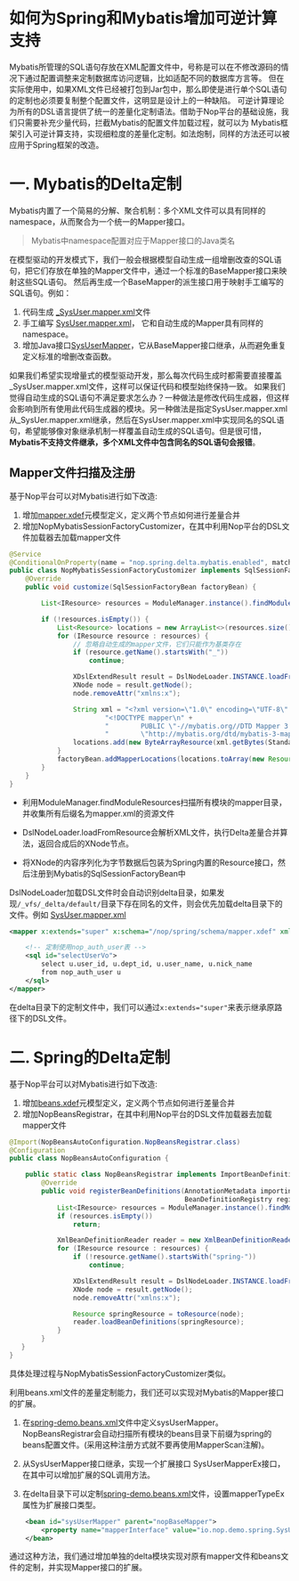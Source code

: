 # 如何为Spring和Mybatis增加可逆计算支持

Mybatis所管理的SQL语句存放在XML配置文件中，号称是可以在不修改源码的情况下通过配置调整来定制数据库访问逻辑，比如适配不同的数据库方言等。
但在实际使用中，如果XML文件已经被打包到Jar包中，那么即使是进行单个SQL语句的定制也必须要复制整个配置文件，这明显是设计上的一种缺陷。
可逆计算理论为所有的DSL语言提供了统一的差量化定制语法。借助于Nop平台的基础设施，我们只需要补充少量代码，拦截Mybatis的配置文件加载过程，就可以为
Mybatis框架引入可逆计算支持，实现细粒度的差量化定制。如法炮制，同样的方法还可以被应用于Spring框架的改造。

# 一. Mybatis的Delta定制

Mybatis内置了一个简易的分解、聚合机制：多个XML文件可以具有同样的namespace，从而聚合为一个统一的Mapper接口。

> Mybatis中namespace配置对应于Mapper接口的Java类名

在模型驱动的开发模式下，我们一般会根据模型自动生成一组增删改查的SQL语句，把它们存放在单独的Mapper文件中，通过一个标准的BaseMapper接口来映射这些SQL语句。
然后再生成一个BaseMapper的派生接口用于映射手工编写的SQL语句。例如：

1. 代码生成 [_SysUser.mapper.xml](https://gitee.com/canonical-entropy/nop-entropy/blob/master/nop-demo/nop-spring-demo/src/test/resources/_vfs/nop/spring/mapper/_gen/_SysUser.mapper.xml)文件
2. 手工编写 [SysUser.mapper.xml](https://gitee.com/canonical-entropy/nop-entropy/blob/master/nop-demo/nop-spring-demo/src/test/resources/_vfs/nop/spring/mapper/SysUser.mapper.xml)，
   它和自动生成的Mapper具有同样的namespace。
3. 增加Java接口[SysUserMapper](https://gitee.com/canonical-entropy/nop-entropy/blob/master/nop-demo/nop-spring-demo/src/test/java/io/nop/demo/spring/SysUserMapper.java)，它从BaseMapper接口继承，从而避免重复定义标准的增删改查函数。

如果我们希望实现增量式的模型驱动开发，那么每次代码生成时都需要直接覆盖_SysUser.mapper.xml文件，这样可以保证代码和模型始终保持一致。
如果我们觉得自动生成的SQL语句不满足要求怎么办？一种做法是修改代码生成器，但这样会影响到所有使用此代码生成器的模块。另一种做法是指定SysUser.mapper.xml从_SysUer.mapper.xml继承，然后在SysUser.mapper.xml中实现同名的SQL语句，希望能够像对象继承机制一样覆盖自动生成的SQL语句。但是很可惜，**Mybatis不支持文件继承，多个XML文件中包含同名的SQL语句会报错**。

## Mapper文件扫描及注册

基于Nop平台可以对Mybatis进行如下改造:

1. 增加[mapper.xdef](https://gitee.com/canonical-entropy/nop-entropy/blob/master/nop-spring/nop-spring-delta/src/main/resources/_vfs/nop/spring/schema/mapper.xdef)元模型定义，定义两个节点如何进行差量合并
2. 增加NopMybatisSessionFactoryCustomizer，在其中利用Nop平台的DSL文件加载器去加载mapper文件

```java
@Service
@ConditionalOnProperty(name = "nop.spring.delta.mybatis.enabled", matchIfMissing = true)
public class NopMybatisSessionFactoryCustomizer implements SqlSessionFactoryBeanCustomizer {
    @Override
    public void customize(SqlSessionFactoryBean factoryBean) {

        List<IResource> resources = ModuleManager.instance().findModuleResources("/mapper", ".mapper.xml");

        if (!resources.isEmpty()) {
            List<Resource> locations = new ArrayList<>(resources.size());
            for (IResource resource : resources) {
                // 忽略自动生成的mapper文件，它们只能作为基类存在
                if (resource.getName().startsWith("_"))
                    continue;

                XDslExtendResult result = DslNodeLoader.INSTANCE.loadFromResource(resource);
                XNode node = result.getNode();
                node.removeAttr("xmlns:x");

                String xml = "<?xml version=\"1.0\" encoding=\"UTF-8\" ?>\n" +
                        "<!DOCTYPE mapper\n" +
                        "        PUBLIC \"-//mybatis.org//DTD Mapper 3.0//EN\"\n" +
                        "        \"http://mybatis.org/dtd/mybatis-3-mapper.dtd\">\n" + node.xml();
                locations.add(new ByteArrayResource(xml.getBytes(StandardCharsets.UTF_8), resource.getPath()));
            }
            factoryBean.addMapperLocations(locations.toArray(new Resource[0]));
        }
    }
}
```

* 利用ModuleManager.findModuleResources扫描所有模块的mapper目录，并收集所有后缀名为mapper.xml的资源文件

* DslNodeLoader.loadFromResource会解析XML文件，执行Delta差量合并算法，返回合成后的XNode节点。

* 将XNode的内容序列化为字节数据后包装为Spring内置的Resource接口，然后注册到Mybatis的SqlSessionFactoryBean中



DslNodeLoader加载DSL文件时会自动识别delta目录，如果发现`/_vfs/_delta/default/`目录下存在同名的文件，则会优先加载delta目录下的文件。例如 [SysUser.mapper.xml](https://gitee.com/canonical-entropy/nop-entropy/blob/master/nop-demo/nop-spring-demo/src/test/resources/_vfs/_delta/default/nop/spring/mapper/SysUser.mapper.xml)

```xml
<mapper x:extends="super" x:schema="/nop/spring/schema/mapper.xdef" xmlns:x="/nop/schema/xdsl.xdef">

    <!-- 定制使用nop_auth_user表 -->
    <sql id="selectUserVo">
        select u.user_id, u.dept_id, u.user_name, u.nick_name
        from nop_auth_user u
    </sql>
</mapper>
```

在delta目录下的定制文件中，我们可以通过`x:extends="super"`来表示继承原路径下的DSL文件。



# 二. Spring的Delta定制

基于Nop平台可以对Mybatis进行如下改造:

1. 增加[beans.xdef](https://gitee.com/canonical-entropy/nop-entropy/blob/master/nop-xdefs/src/main/resources/_vfs/nop/schema/beans.xdef)元模型定义，定义两个节点如何进行差量合并
2. 增加NopBeansRegistrar，在其中利用Nop平台的DSL文件加载器去加载mapper文件

```java
@Import(NopBeansAutoConfiguration.NopBeansRegistrar.class)
@Configuration
public class NopBeansAutoConfiguration {

    public static class NopBeansRegistrar implements ImportBeanDefinitionRegistrar {
        @Override
        public void registerBeanDefinitions(AnnotationMetadata importingClassMetadata,
                                            BeanDefinitionRegistry registry) {
            List<IResource> resources = ModuleManager.instance().findModuleResources("/beans", "beans.xml");
            if (resources.isEmpty())
                return;

            XmlBeanDefinitionReader reader = new XmlBeanDefinitionReader(registry);
            for (IResource resource : resources) {
                if (!resource.getName().startsWith("spring-"))
                    continue;

                XDslExtendResult result = DslNodeLoader.INSTANCE.loadFromResource(resource);
                XNode node = result.getNode();
                node.removeAttr("xmlns:x");

                Resource springResource = toResource(node);
                reader.loadBeanDefinitions(springResource);
            }
        }
   }
}


```

具体处理过程与NopMybatisSessionFactoryCustomizer类似。

利用beans.xml文件的差量定制能力，我们还可以实现对Mybatis的Mapper接口的扩展。

1. 在[spring-demo.beans.xml](https://gitee.com/canonical-entropy/nop-entropy/blob/master/nop-demo/nop-spring-demo/src/test/resources/_vfs/nop/spring/beans/spring-demo.beans.xml)文件中定义sysUserMapper。NopBeansRegistrar会自动扫描所有模块的beans目录下前缀为spring的beans配置文件。(采用这种注册方式就不要再使用MapperScan注解)。

2. 从SysUserMapper接口继承，实现一个扩展接口 SysUserMapperEx接口，在其中可以增加扩展的SQL调用方法。

3. 在delta目录下可以定制[spring-demo.beans.xml](https://gitee.com/canonical-entropy/nop-entropy/blob/master/nop-demo/nop-spring-demo/src/test/resources/_vfs/_delta/default/nop/spring/beans/spring-demo.beans.xml)文件，设置mapperTypeEx属性为扩展接口类型。

```xml
    <bean id="sysUserMapper" parent="nopBaseMapper">
        <property name="mapperInterface" value="io.nop.demo.spring.SysUserMapper"/>
    </bean>
```

通过这种方法，我们通过增加单独的delta模块实现对原有mapper文件和beans文件的定制，并实现Mapper接口的扩展。
